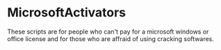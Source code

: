 # MicrosoftActivators
These scripts are for people who can't pay for a microsoft windows or office license and for those who are affraid of using cracking softwares.
